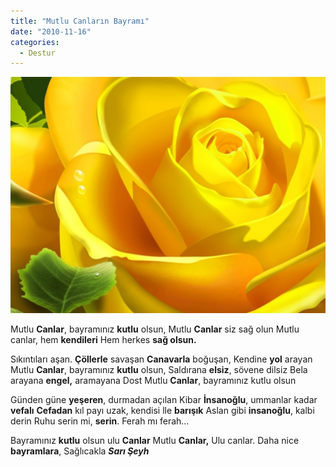 ```yaml
---
title: "Mutlu Canların Bayramı"
date: "2010-11-16"
categories: 
  - Destur
---
```


[![sari-gul.jpg](../uploads/2010/11/sari-gul.jpg)](../uploads/2010/11/sari-gul.jpg "sari-gul.jpg")

Mutlu **Canlar**, bayramınız **kutlu** olsun, Mutlu **Canlar** siz sağ olun Mutlu canlar, hem **kendileri** Hem herkes **sağ olsun.**

Sıkıntıları aşan. **Çöllerle** savaşan **Canavarla** boğuşan, Kendine **yol** arayan Mutlu **Canlar**, bayramınız **kutlu** olsun, Saldırana **elsiz**, sövene dilsiz Bela arayana **engel,** aramayana Dost Mutlu **Canlar**, bayramınız kutlu olsun

Günden güne **yeşeren**, durmadan açılan Kibar **İnsanoğlu**, ummanlar kadar **vefalı** **Cefadan** kıl payı uzak, kendisi lle **barışık** Aslan gibi **insanoğlu**, kalbi derin Ruhu serin mi, **serin**. Ferah mı ferah...

Bayramınız **kutlu** olsun ulu **Canlar** Mutlu **Canlar,** Ulu canlar. Daha nice **bayramlara**, Sağlıcakla **_Sarı Şeyh_**
